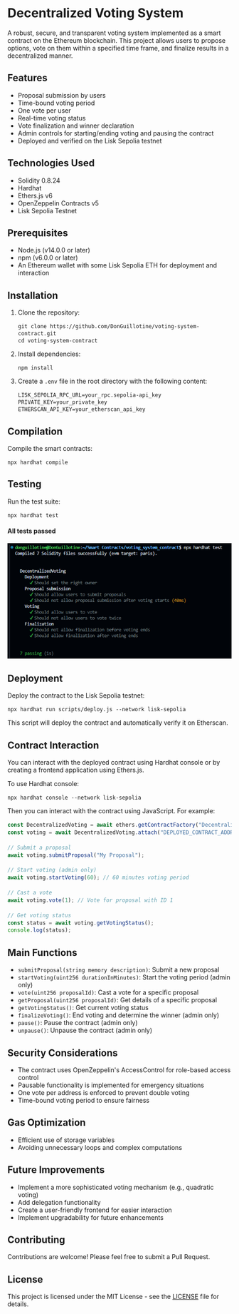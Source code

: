 # Decentralized Voting System

A robust, secure, and transparent voting system implemented as a smart contract on the Ethereum blockchain. This project allows users to propose options, vote on them within a specified time frame, and finalize results in a decentralized manner.

## Features

- Proposal submission by users
- Time-bound voting period
- One vote per user
- Real-time voting status
- Vote finalization and winner declaration
- Admin controls for starting/ending voting and pausing the contract
- Deployed and verified on the Lisk Sepolia testnet

## Technologies Used

- Solidity 0.8.24
- Hardhat
- Ethers.js v6
- OpenZeppelin Contracts v5
- Lisk Sepolia Testnet

## Prerequisites

- Node.js (v14.0.0 or later)
- npm (v6.0.0 or later)
- An Ethereum wallet with some Lisk Sepolia ETH for deployment and interaction

## Installation

1. Clone the repository:
   ```
   git clone https://github.com/DonGuillotine/voting-system-contract.git
   cd voting-system-contract
   ```

2. Install dependencies:
   ```
   npm install
   ```

3. Create a `.env` file in the root directory with the following content:
   ```
   LISK_SEPOLIA_RPC_URL=your_rpc.sepolia-api_key
   PRIVATE_KEY=your_private_key
   ETHERSCAN_API_KEY=your_etherscan_api_key
   ```

## Compilation

Compile the smart contracts:

```
npx hardhat compile
```

## Testing

Run the test suite:

```
npx hardhat test
```


#### All tests passed

![alt text](image.png)

## Deployment

Deploy the contract to the Lisk Sepolia testnet:

```
npx hardhat run scripts/deploy.js --network lisk-sepolia
```

This script will deploy the contract and automatically verify it on Etherscan.

## Contract Interaction

You can interact with the deployed contract using Hardhat console or by creating a frontend application using Ethers.js.

To use Hardhat console:

```
npx hardhat console --network lisk-sepolia
```

Then you can interact with the contract using JavaScript. For example:

```javascript
const DecentralizedVoting = await ethers.getContractFactory("DecentralizedVoting");
const voting = await DecentralizedVoting.attach("DEPLOYED_CONTRACT_ADDRESS");

// Submit a proposal
await voting.submitProposal("My Proposal");

// Start voting (admin only)
await voting.startVoting(60); // 60 minutes voting period

// Cast a vote
await voting.vote(1); // Vote for proposal with ID 1

// Get voting status
const status = await voting.getVotingStatus();
console.log(status);
```

## Main Functions

- `submitProposal(string memory description)`: Submit a new proposal
- `startVoting(uint256 durationInMinutes)`: Start the voting period (admin only)
- `vote(uint256 proposalId)`: Cast a vote for a specific proposal
- `getProposal(uint256 proposalId)`: Get details of a specific proposal
- `getVotingStatus()`: Get current voting status
- `finalizeVoting()`: End voting and determine the winner (admin only)
- `pause()`: Pause the contract (admin only)
- `unpause()`: Unpause the contract (admin only)

## Security Considerations

- The contract uses OpenZeppelin's AccessControl for role-based access control
- Pausable functionality is implemented for emergency situations
- One vote per address is enforced to prevent double voting
- Time-bound voting period to ensure fairness

## Gas Optimization

- Efficient use of storage variables
- Avoiding unnecessary loops and complex computations

## Future Improvements

- Implement a more sophisticated voting mechanism (e.g., quadratic voting)
- Add delegation functionality
- Create a user-friendly frontend for easier interaction
- Implement upgradability for future enhancements

## Contributing

Contributions are welcome! Please feel free to submit a Pull Request.

## License

This project is licensed under the MIT License - see the [LICENSE](LICENSE) file for details.